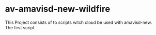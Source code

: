 # av-amavisd-new-wildfire

This Project consists of to scripts witch cloud be used with amavisd-new. The first script
